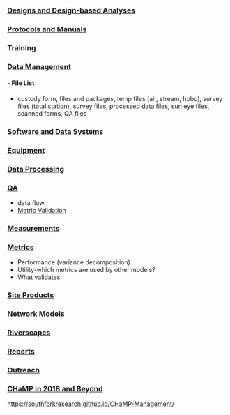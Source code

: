 

### [Designs and Design-based Analyses](Designs.md)

### [Protocols and Manuals](ProtocolMainPage.md)

### Training

### [Data Management](DataManagement.md)
#### - File List 
- custody form, files and packages, temp files (air, stream, hobo), survey files (total station), survey files, processed data files, sun eye files, scanned forms, QA files

### [Software and Data Systems](OtherSoftware.md)

### [Equipment](Equipment.md)

### [Data Processing](DataProcessing.md)

### [QA](QAMain.md)
- data flow
- [Metric Validation](Metric_Validation.md)

### [Measurements](MeasurementsMainPage.md)

### [Metrics](MetricsMainPage.md) 
- Performance (variance decomposition)
- Utility-which metrics are used by other models? 
- What validates

### [Site Products](CHaMPSiteProducts.md)

### Network Models

### [Riverscapes](http://riverscapes.northarrowresearch.com/)

### [Reports](ReportsMain.md) 

### [Outreach](CHaMP_Outreach.md)

### [CHaMP in 2018 and Beyond](ConsiderationsForDataUse.md)

https://southforkresearch.github.io/CHaMP-Management/

